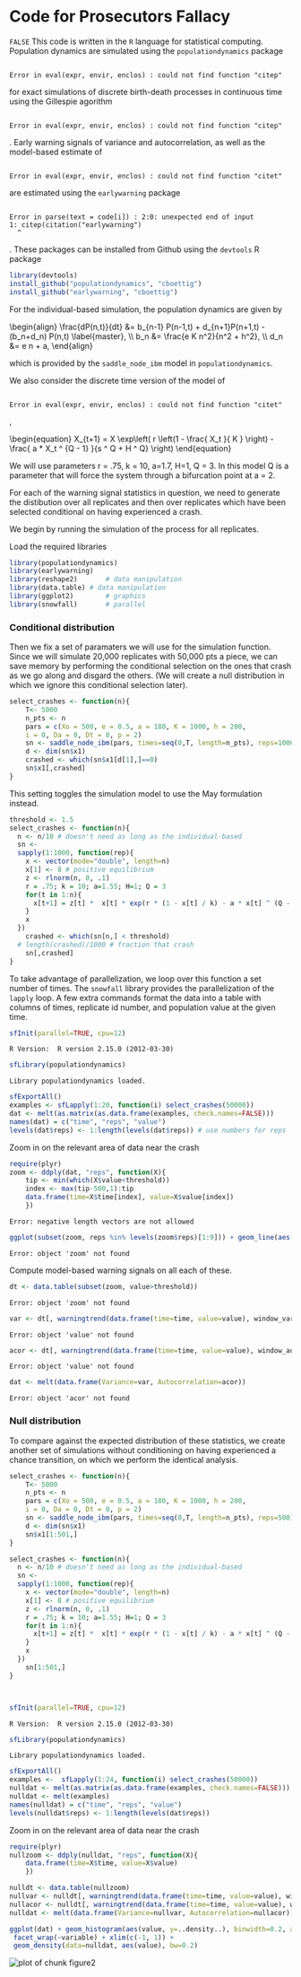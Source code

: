 

# Code for Prosecutors Fallacy 
`FALSE`
This code is written in the `R` language for statistical computing.  
Population dynamics are simulated using the `populationdynamics` package


```

Error in eval(expr, envir, enclos) : could not find function "citep"

```

 for exact simulations of 
discrete birth-death processes in continuous time using the Gillespie
agorithm 

```

Error in eval(expr, envir, enclos) : could not find function "citep"

```

.  Early warning signals
of variance and autocorrelation, as well as the model-based estimate
of 

```

Error in eval(expr, envir, enclos) : could not find function "citet"

```

 are estimated using the 
`earlywarning` package 

```

Error in parse(text = code[i]) : 2:0: unexpected end of input
1: citep(citation("earlywarning")
  ^

```

.  These
packages can be installed from Github using the `devtools` R package

```r
library(devtools)
install_github("populationdynamics", "cboettig")
install_github("earlywarning", "cboettig")
```

For the individual-based simulation, the population dynamics are given by

<div>
\begin{align}
  \frac{dP(n,t)}{dt} &= b_{n-1} P(n-1,t) + d_{n+1}P(n+1,t) - (b_n+d_n) P(n,t)  \label{master}, \\
    b_n &= \frac{e K n^2}{n^2 + h^2}, \\
    d_n &= e n + a,
\end{align}
</div>

which is provided by the `saddle_node_ibm` model in `populationdynamics`. 

We also consider the discrete time version of the model of 

```

Error in eval(expr, envir, enclos) : could not find function "citet"

```

,

<div>
\begin{equation}
X_{t+1} =     X  \exp\left( r \left(1 - \frac{ X_t }{  K } \right) - \frac{ a * X_t ^ {Q - 1} }{s ^ Q + H ^ Q} \right) 
\end{equation}

We will use parameters r = .75, k = 10, a=1.7, H=1, Q = 3.  In this model Q is a parameter that will force the system through a bifurcation point at a = 2.  

For each of the warning signal statistics in question, 
we need to generate the distibution over all replicates
and then over replicates which have been selected conditional 
on having experienced a crash.  

We begin by running the simulation of the process for all replicates.  

Load the required libraries
 


```r
library(populationdynamics)
library(earlywarning)
library(reshape2)		# data manipulation
library(data.table)	# data manipulation
library(ggplot2)		# graphics
library(snowfall)		# parallel
```




### Conditional distribution

Then we fix a set of paramaters we will use for the simulation function.  Since we will simulate 20,000 replicates with 50,000 pts a piece, we can save memory by performing the conditional selection on the ones that crash as we go along and disgard the others.  (We will create a null distribution in which we ignore this conditional selection later).  




```r
select_crashes <- function(n){
	T<- 5000
	n_pts <- n
	pars = c(Xo = 500, e = 0.5, a = 180, K = 1000, h = 200,
    i = 0, Da = 0, Dt = 0, p = 2)
	sn <- saddle_node_ibm(pars, times=seq(0,T, length=n_pts), reps=1000)
	d <- dim(sn$x1)
	crashed <- which(sn$x1[d[1],]==0)
	sn$x1[,crashed] 
}
```





This setting toggles the simulation model to use the May formulation instead.  



```r
threshold <- 1.5
select_crashes <- function(n){
  n <- n/10 # doesn't need as long as the individual-based
  sn <- 
  sapply(1:1000, function(rep){
    x <- vector(mode="double", length=n)
    x[1] <- 8 # positive equilibrium
    z <- rlnorm(n, 0, .1)
    r = .75; k = 10; a=1.55; H=1; Q = 3
    for(t in 1:n){
      x[t+1] = z[t] *  x[t] * exp(r * (1 - x[t] / k) - a * x[t] ^ (Q - 1) / (x[t] ^ Q + H ^ Q)) 
    }
    x
  })
	crashed <- which(sn[n,] < threshold)
  # length(crashed)/1000 # fraction that crash
	sn[,crashed] 
}
```











To take advantage of parallelization, we loop over this function a set number of times.  The `snowfall` library provides the parallelization
of the `lapply` loop.  A few extra commands format the data into a table
with columns of times, replicate id number, and population value at the
given time.




```r
sfInit(parallel=TRUE, cpu=12)
```

```
R Version:  R version 2.15.0 (2012-03-30) 

```

```r
sfLibrary(populationdynamics)
```

```
Library populationdynamics loaded.
```

```r
sfExportAll()
examples <- sfLapply(1:20, function(i) select_crashes(50000))
dat <- melt(as.matrix(as.data.frame(examples, check.names=FALSE)))
names(dat) = c("time", "reps", "value")
levels(dat$reps) <- 1:length(levels(dat$reps)) # use numbers for reps
```




Zoom in on the relevant area of data near the crash



```r
require(plyr)
zoom <- ddply(dat, "reps", function(X){
    tip <- min(which(X$value<threshold))
    index <- max(tip-500,1):tip
    data.frame(time=X$time[index], value=X$value[index])
    })
```

```
Error: negative length vectors are not allowed
```







```r
ggplot(subset(zoom, reps %in% levels(zoom$reps)[1:9])) + geom_line(aes(time, value)) + facet_wrap(~reps, scales="free")
```

```
Error: object 'zoom' not found
```





Compute model-based warning signals on all each of these.  



```r
dt <- data.table(subset(zoom, value>threshold))
```

```
Error: object 'zoom' not found
```

```r
var <- dt[, warningtrend(data.frame(time=time, value=value), window_var), by=reps]$V1
```

```
Error: object 'value' not found
```

```r
acor <- dt[, warningtrend(data.frame(time=time, value=value), window_autocorr), by=reps]$V1
```

```
Error: object 'value' not found
```

```r
dat <- melt(data.frame(Variance=var, Autocorrelation=acor))
```

```
Error: object 'acor' not found
```




### Null distribution 

To compare against the expected distribution of these statistics, we create another set of simulations without conditioning on having experienced a chance transition, on which we perform the identical analysis.  



```r
select_crashes <- function(n){
	T<- 5000
	n_pts <- n
	pars = c(Xo = 500, e = 0.5, a = 180, K = 1000, h = 200,
    i = 0, Da = 0, Dt = 0, p = 2)
	sn <- saddle_node_ibm(pars, times=seq(0,T, length=n_pts), reps=500)
	d <- dim(sn$x1)
	sn$x1[1:501,]
}
```






```r
select_crashes <- function(n){
  n <- n/10 # doesn't need as long as the individual-based
  sn <- 
  sapply(1:1000, function(rep){
    x <- vector(mode="double", length=n)
    x[1] <- 8 # positive equilibrium
    z <- rlnorm(n, 0, .1)
    r = .75; k = 10; a=1.55; H=1; Q = 3
    for(t in 1:n){
      x[t+1] = z[t] *  x[t] * exp(r * (1 - x[t] / k) - a * x[t] ^ (Q - 1) / (x[t] ^ Q + H ^ Q)) 
    }
    x
  })
	sn[1:501,] 
}




```




```r
sfInit(parallel=TRUE, cpu=12)
```

```
R Version:  R version 2.15.0 (2012-03-30) 

```

```r
sfLibrary(populationdynamics)
```

```
Library populationdynamics loaded.
```

```r
sfExportAll()
examples <-  sfLapply(1:24, function(i) select_crashes(50000))
nulldat <- melt(as.matrix(as.data.frame(examples, check.names=FALSE)))
nulldat <- melt(examples)
names(nulldat) = c("time", "reps", "value")
levels(nulldat$reps) <- 1:length(levels(dat$reps)) 
```




Zoom in on the relevant area of data near the crash



```r
require(plyr)
nullzoom <- ddply(nulldat, "reps", function(X){
    data.frame(time=X$time, value=X$value)
    })
```








```r
nulldt <- data.table(nullzoom)
nullvar <- nulldt[, warningtrend(data.frame(time=time, value=value), window_var), by=reps]$V1
nullacor <- nulldt[, warningtrend(data.frame(time=time, value=value), window_autocorr), by=reps]$V1
nulldat <- melt(data.frame(Variance=nullvar, Autocorrelation=nullacor))
```






```r
ggplot(dat) + geom_histogram(aes(value, y=..density..), binwidth=0.2, alpha=.5) +
 facet_wrap(~variable) + xlim(c(-1, 1)) + 
 geom_density(data=nulldat, aes(value), bw=0.2)
```

![plot of chunk figure2](http://farm9.staticflickr.com/8282/7842271192_942487db40_o.png) 




